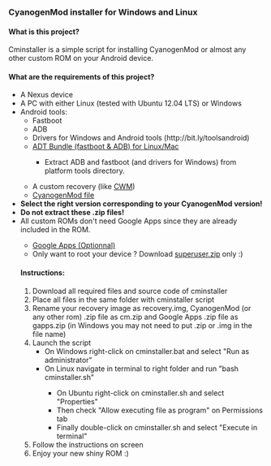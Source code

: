 <h3>CyanogenMod installer for Windows and Linux</h3>
<h4>What is this project?</h4>
<p>Cminstaller is a simple script for installing CyanogenMod or almost any other custom ROM on your Android device.</p>
<h4>What are the requirements of this project?</h4>
<ul>
<li>A Nexus device</li>
<li>A PC with either Linux (tested with Ubuntu 12.04 LTS) or Windows</li>
<li>Android tools:
<ul>
<li>Fastboot</li>
<li>ADB</li>
<li>Drivers for Windows and Android tools (http://bit.ly/toolsandroid)</li>
<li><a target="_blank" href="http://developer.android.com/sdk/index.html#download"> ADT Bundle (fastboot & ADB) for Linux/Mac</a></li>
<ul>
<li>Extract ADB and fastboot (and drivers for Windows) from platform tools directory.</li>
</ul></li>
</ul></li>
<ul>
<li>A custom recovery (like <a target="_blank" href="http://clockworkmod.com/rommanager">CWM</a>)</li>
<li><a target="_blank" href="http://get.cm/">CyanogenMod file</a></li>
</ul>
<li><b>Select the right version corresponding to your CyanogenMod version!</b></li>
<li><b>Do not extract these .zip files!</b></li>
<li>All custom ROMs don't need Google Apps since they are already included in the ROM.</li>
<ul>
<li><a target="_blank" href="http://goo.im/gapps">Google Apps (Optionnal)</a>
<li>Only want to root your device ? Download <a target="_blank" href="http://download.clockworkmod.com/superuser/superuser.zip">superuser.zip</a> only :)</li>
<ul>
</ul></li>
</ul>
<h4>Instructions:</h4>
<ol>
<li>Download all required files and source code of cminstaller</li>
<li>Place all files in the same folder with cminstaller script</li>
<li>Rename your recovery image as recovery.img, CyanogenMod (or any other rom) .zip file as cm.zip and Google Apps .zip file as gapps.zip (in Windows you may not need to put .zip or .img in the file name)</li>
<li>Launch the script
<ul>
<li>On Windows right-click on cminstaller.bat and select "Run as administrator"</li>
<li>On Linux navigate in terminal to right folder and run "bash cminstaller.sh"</li>
<ul>
<li>On Ubuntu right-click on cminstaller.sh and select "Properties"</li>
<li>Then check "Allow executing file as program" on Permissions tab</li>
<li>Finally double-click on cminstaller.sh and select "Execute in terminal"</li>
</ul>
</ul></li>
<li>Follow the instructions on screen</li>
<li>Enjoy your new shiny ROM :)</li>
</ol>
